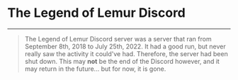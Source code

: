 # The Legend of Lemur Discord
---

> The Legend of Lemur Discord server was a server that ran from September 8th, 2018 to July 25th, 2022. It had a good run, but never really saw the activity it could've had. Therefore, the server had been shut down. This may **not** be the end of the Discord however, and it may return in the future... but for now, it is gone.
